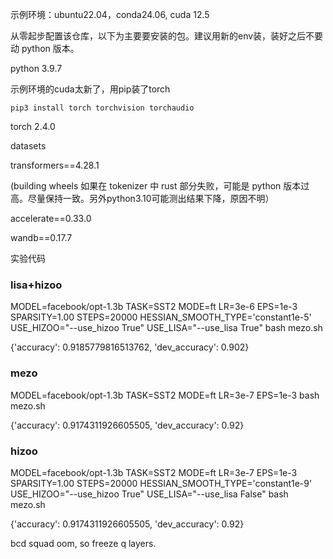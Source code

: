 示例环境：ubuntu22.04，conda24.06, cuda 12.5

从零起步配置该仓库，以下为主要要安装的包。建议用新的env装，装好之后不要动 python 版本。

python 3.9.7

示例环境的cuda太新了，用pip装了torch

```
pip3 install torch torchvision torchaudio
```

torch 2.4.0

datasets

transformers==4.28.1

(building wheels 如果在 tokenizer 中 rust 部分失败，可能是 python 版本过高。尽量保持一致。另外python3.10可能测出结果下降，原因不明）

accelerate==0.33.0

wandb==0.17.7

实验代码

### lisa+hizoo

MODEL=facebook/opt-1.3b TASK=SST2 MODE=ft LR=3e-6 EPS=1e-3 SPARSITY=1.00 STEPS=20000 HESSIAN_SMOOTH_TYPE='constant1e-5' USE_HIZOO="--use_hizoo True" USE_LISA="--use_lisa True" bash mezo.sh

{'accuracy': 0.9185779816513762, 'dev_accuracy': 0.902}

### mezo

MODEL=facebook/opt-1.3b TASK=SST2 MODE=ft LR=3e-7 EPS=1e-3 bash mezo.sh

{'accuracy': 0.9174311926605505, 'dev_accuracy': 0.92}

### hizoo

MODEL=facebook/opt-1.3b TASK=SST2 MODE=ft LR=3e-7 EPS=1e-3 SPARSITY=1.00 STEPS=20000 HESSIAN_SMOOTH_TYPE='constant1e-9' USE_HIZOO="--use_hizoo True" USE_LISA="--use_lisa False" bash mezo.sh

{'accuracy': 0.9174311926605505, 'dev_accuracy': 0.92}


bcd squad oom, so freeze q layers.
